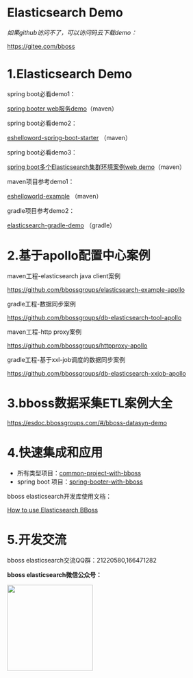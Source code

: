 # Elasticsearch Demo
_如果github访问不了，可以访问码云下载demo：_

https://gitee.com/bboss
# 1.Elasticsearch Demo

spring boot必看demo1：

[spring booter web服务demo](https://github.com/bbossgroups/es_bboss_web)（maven）

spring boot必看demo2：

[eshelloword-spring-boot-starter](https://github.com/bbossgroups/elasticsearch-springboot-example) （maven）

spring boot必看demo3：

[spring boot多个Elasticsearch集群环境案例web demo](https://github.com/bbossgroups/es_bboss_web/tree/multiesdatasource)（maven）

maven项目参考demo1：

[eshelloworld-example](https://github.com/bbossgroups/elasticsearch-example) （maven）

gradle项目参考demo2：

[elasticsearch-gradle-demo](https://github.com/bbossgroups/elasticsearch-gradle-example)  （gradle）

# 2.基于apollo配置中心案例

maven工程-elasticsearch java client案例

https://github.com/bbossgroups/elasticsearch-example-apollo 

gradle工程-数据同步案例

https://github.com/bbossgroups/db-elasticsearch-tool-apollo 

maven工程-http proxy案例

https://github.com/bbossgroups/httpproxy-apollo 

gradle工程-基于xxl-job调度的数据同步案例

https://github.com/bbossgroups/db-elasticsearch-xxjob-apollo
# 3.bboss数据采集ETL案例大全
https://esdoc.bbossgroups.com/#/bboss-datasyn-demo 

# 4.快速集成和应用 

- 所有类型项目：[common-project-with-bboss](common-project-with-bboss.md) 
- spring boot 项目：[spring-booter-with-bboss](spring-booter-with-bboss.md) 


bboss elasticsearch开发库使用文档：

[How to use Elasticsearch BBoss](quickstart.md)

# 5.开发交流

bboss elasticsearch交流QQ群：21220580,166471282

**bboss elasticsearch微信公众号：**

<img src="https://static.oschina.net/uploads/space/2017/0617/094201_QhWs_94045.jpg"  height="200" width="200">


